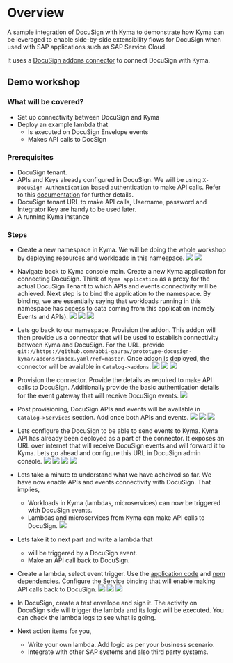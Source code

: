 # Overview

A sample integration of [DocuSign](https://www.docusign.com/) with [Kyma](https://kyma-project.io) to demonstrate how Kyma can be leveraged to enable side-by-side extensibility flows for DocuSign when used with SAP applications such as SAP Service Cloud.

It uses a [DocuSign addons connector](./addons) to connect DocuSign with Kyma.

## Demo workshop

### What will be covered?
* Set up connectivity between DocuSign and Kyma
* Deploy an example lambda that
  * Is executed on DocuSign Envelope events
  * Makes API calls to DocSign

### Prerequisites

* DocuSign tenant.
* APIs and Keys already configured in DocuSign. We will be using `X-DocuSign-Authentication` based authentication to make API calls. Refer to this [documentation](https://developers.docusign.com/esign-soap-api/reference/Introduction-Changes/Authentication) for further details.
* DocuSign tenant URL to make API calls,  Username, password and Integrator Key are handy to be used later.
* A running Kyma instance

### Steps

* Create a new namespace in Kyma. We will be doing the whole workshop by deploying resources and workloads in this namespace.
![](./assets/steps/add-new-ns.png)
![](./assets/steps/create-ns.png)

* Navigate back to Kyma console main. Create a new Kyma application for connecting DocuSign. 
Think of `Kyma application` as a proxy for the actual DocuSign Tenant to which APIs and events connectivity will be achieved.
Next step is to bind the application to the namespace. By binding, we are essentially saying that workloads running in this namespace has access to data coming from this application (namely Events and APIs).
![](./assets/steps/to-main.png)
![](./assets/steps/create-application.png)
![](./assets/steps/bind-application-to-ns.png)

* Lets go back to our namespace.
Provision the addon. This addon will then provide us a connector that will be used to establish connectivity between Kyma and DocuSign.
For the URL, provide `git://https://github.com/abbi-gaurav/prototype-docusign-kyma//addons/index.yaml?ref=master`.
Once addon is deployed, the connector will be avaialble in `Catalog->addons`. 
![](./assets/steps/back-to-ns.png)
![](./assets/steps/addons-config.png)
![](./assets/steps/catalog-docusign-connector.png)

* Provision the connector. Provide the details as required to make API calls to DocuSign.
Additionally provide the basic authentication details for the event gateway that will receive DocuSign events.
![](./assets/steps/provision-connector.png)

* Post provisioning, DocuSign APIs and events will be available in `Catalog->Services` section.
Add once both APIs and events.
![](./assets/steps/apis-and-events.png)
![](./assets/steps/events-add-once.png)
![](./assets/steps/create-api-instance.png)

* Lets configure the DocuSign to be able to send events to Kyma.
Kyma API has already been deployed as a part of the connector. It exposes an URL over internet that will receive DocuSign events and will forward it to Kyma.
Lets go ahead and configure this URL in DocuSign admin console.
![](./assets/steps/kyma-api-event-gateway.png)
![](./assets/steps/docusign-add-connect-config.png)
![](./assets/steps/docusign-create-connect.png)
![](./assets/steps/docusign-connect-events.png)

* Lets take a minute to understand what we have acheived so far. We have now enable APIs and events connectivity with DocuSign. 
That implies, 
  * Workloads in Kyma (lambdas, microservices) can now be triggered with DocuSign events.
  * Lambdas and microservices from Kyma can make API calls to DocuSign.
![](./assets/docusign-config-done.png) 

* Lets take it to next part and write a lambda that 
  * will be triggered by a DocuSign event.
  * Make an API call back to DocuSign.

* Create a lambda, select event trigger. Use the [application code](./assets/lambda/demo-docusign-connector.js) and [npm dependencies](./assets/lambda/package.json).
Configure the Service binding that will enable making API calls back to DocuSign.
![](./assets/steps/lambda-event-trigger.png)
![](./assets/steps/lambda-code-dependencies.png)
![](./assets/steps/do-service-binding.png)

* In DocuSign, create a test envelope and sign it. The activity on DocuSign side will trigger the lambda and its logic will be executed.
You can check the lambda logs to see what is going.

* Next action items for you, 
  * Write your own lambda. Add logic as per your business scenario.
  * Integrate with other SAP systems and also third party systems.